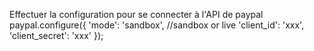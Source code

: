 
Effectuer la configuration pour se connecter à l'API de paypal
paypal.configure({
      'mode': 'sandbox', //sandbox or live
      'client_id': 'xxx',
      'client_secret': 'xxx'
    });
